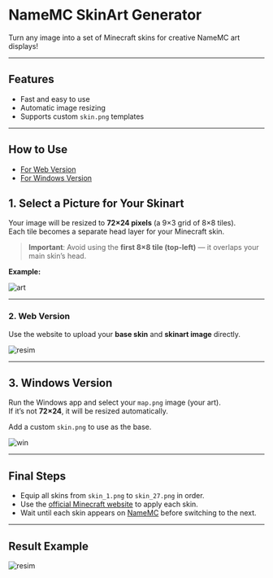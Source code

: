 # NameMC SkinArt Generator

Turn any image into a set of Minecraft skins for creative NameMC art displays!

---

##  Features

- Fast and easy to use  
- Automatic image resizing  
- Supports custom `skin.png` templates  

---

## How to Use
- [For Web Version](#2-web-version)
- [For Windows Version](#3-windows-version)

## 1. Select a Picture for Your Skinart

Your image will be resized to **72×24 pixels** (a 9×3 grid of 8×8 tiles).  
Each tile becomes a separate head layer for your Minecraft skin.

> **Important**: Avoid using the **first 8×8 tile (top-left)** — it overlaps your main skin’s head.

**Example:**

![art](https://github.com/user-attachments/assets/406f21ba-7908-4795-9d0a-eea0bfb7e65e)

---

### 2. Web Version

Use the website to upload your **base skin** and **skinart image** directly.

![resim](https://github.com/user-attachments/assets/af5b4240-150b-435e-add8-c6c7960e0c6d)


---

## 3. Windows Version

Run the Windows app and select your `map.png` image (your art).  
If it’s not **72×24**, it will be resized automatically.

Add a custom `skin.png` to use as the base.

![win](https://github.com/user-attachments/assets/07e73b59-fd51-43af-9b2d-6771b183718e)

---

## Final Steps

- Equip all skins from `skin_1.png` to `skin_27.png` in order.
- Use the [official Minecraft website](https://www.minecraft.net/en-us/msaprofile/mygames/editskin) to apply each skin.
- Wait until each skin appears on [NameMC](https://namemc.com/) before switching to the next.

---

## Result Example

![resim](https://github.com/user-attachments/assets/d1e33dd8-e10b-43dc-912c-a8ed77ef21d3)
